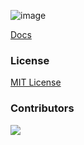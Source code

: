 ![image](https://banners.beyondco.de/Generator.png?theme=light&packageManager=composer+require&packageName=evdigiina%2Fgenerator+--dev&pattern=circuitBoard&style=style_2&description=Automate+CRUD%2C+Focus+on+Core+Features.&md=1&showWatermark=0&fontSize=75px&images=https%3A%2F%2Flaravel.com%2Fimg%2Flogomark.min.svg&widths=250&heights=250)

[Docs](https://zzzul.github.io/generator-docs-next)

### License
[MIT License](./LICENSE)

### Contributors
<a  href="https://github.com/Evdigi-INA/generator/graphs/contributors">
<img  src="https://contrib.rocks/image?repo=Evdigi-INA/generator&anon=1&columns=10"  />
</a>

